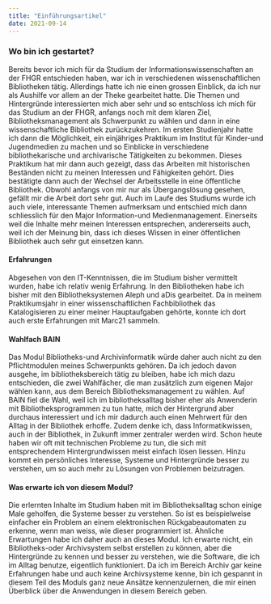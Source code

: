 ```yaml
---
title: "Einführungsartikel"
date: 2021-09-14
---
```

<h3> Wo bin ich gestartet?</h3>

Bereits bevor ich mich für da Studium der Informationswissenschaften an der FHGR entschieden haben, war ich in verschiedenen wissenschaftlichen Bibliotheken tätig. Allerdings hatte ich nie einen grossen Einblick, da ich nur als Aushilfe vor allem an der Theke gearbeitet hatte. Die Themen und Hintergründe interessierten mich aber sehr und so entschloss ich mich für das Studium an der FHGR, anfangs noch mit dem klaren Ziel, Bibliotheksmanagement als Schwerpunkt zu wählen und dann in eine wissenschaftliche Bibliothek zurückzukehren. Im ersten Studienjahr hatte ich dann die Möglichkeit, ein einjähriges Praktikum im Institut für Kinder-und Jugendmedien zu machen und so Einblicke in verschiedene bibliothekarische und archivarische Tätigkeiten zu bekommen. Dieses Praktikum hat mir dann auch gezeigt, dass das Arbeiten mit historischen Beständen nicht zu meinen Interessen und Fähigkeiten gehört. Dies bestätigte dann auch der Wechsel der Arbeitsstelle in eine öffentliche Bibliothek. Obwohl anfangs von mir nur als Übergangslösung gesehen, gefällt mir die Arbeit dort sehr gut. 
Auch im Laufe des Studiums wurde ich auch viele, interessante Themen aufmerksam und entschied mich dann schliesslich für den Major Information-und Medienmanagement. Einerseits weil die Inhalte mehr meinen Interessen entsprechen, andererseits auch, weil ich der Meinung bin, dass ich dieses Wissen in einer öffentlichen Bibliothek auch sehr gut einsetzen kann. 

<h4>Erfahrungen</h4>

Abgesehen von den IT-Kenntnissen, die im Studium bisher vermittelt wurden, habe ich relativ wenig Erfahrung. In den Bibliotheken habe ich bisher mit den Bibliotheksystemen Aleph und aDis gearbeitet. Da in meinem Praktikumsjahr in einer wissenschaftlichen Fachbibliothek das Katalogisieren zu einer meiner Hauptaufgaben gehörte, konnte ich dort auch erste Erfahrungen mit Marc21 sammeln.

<h4>Wahlfach BAIN</h4>

Das Modul Bibliotheks-und Archivinformatik würde daher auch nicht zu den Pflichtmodulen meines Schwerpunkts gehören. Da ich jedoch davon ausgehe, im bibliotheksbereich tätig zu bleiben, habe ich mich dazu entschieden, die zwei Wahlfächer, die man zusätzlich zum eigenen Major wählen kann, aus dem Bereich Bibliotheksmanagement zu wählen. Auf BAIN fiel die Wahl, weil ich im bibliotheksalltag bisher eher als Anwenderin mit Bibliotheksprogrammen zu tun hatte, mich der Hintergrund aber durchaus interessiert und ich mir dadurch auch einen Mehrwert für den Alltag in der Bibliothek erhoffe. Zudem denke ich, dass Informatikwissen, auch in der Bibliothek, in Zukunft immer zentraler werden wird. Schon heute haben wir oft mit technischen Probleme zu tun, die sich mit entsprechendem Hintergrundwissen meist einfach lösen liessen. Hinzu kommt ein persönliches Interesse, Systeme und Hintergründe besser zu verstehen, um so auch mehr zu Lösungen von Problemen beizutragen. 

<h4>Was erwarte ich von diesem Modul?</h4>

Die erlernten Inhalte im Studium haben mit im Bibliotheksalltag schon einige Male geholfen, die Systeme besser zu verstehen. So ist es beispielweise einfacher ein Problem an einem elektronischen Rückgabeautomaten zu erkenne, wenn man weiss, wie dieser programmiert ist. Ähnliche Erwartungen habe ich daher auch an dieses Modul. Ich erwarte nicht, ein Bibliotheks-oder Archivsystem selbst erstellen zu können, aber die Hintergründe zu kennen und besser zu verstehen, wie die Software, die ich im Alltag benutze, eigentlich funktioniert. Da ich im Bereich Archiv gar keine Erfahrungen habe und auch keine Archivsysteme kenne, bin ich gespannt in diesem Teil des Moduls ganz neue Ansätze kennenzulernen, die mir einen Überblick über die Anwendungen in diesem Bereich geben. 

